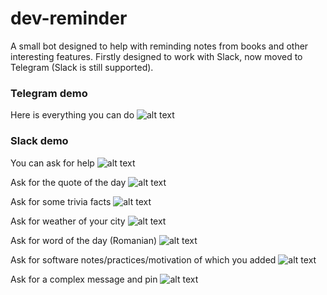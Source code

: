 # dev-reminder
A small bot designed to help with reminding notes from books and other interesting features. Firstly designed to work 
with Slack, now moved to Telegram (Slack is still supported).
### Telegram demo
Here is everything you can do
![alt text](https://i.imgur.com/7kw1QvI.gif)

### Slack demo
You can ask for help
![alt text](https://i.imgur.com/nI65TqB.gif)

Ask for the quote of the day
![alt text](https://i.imgur.com/TISCd4Q.gif)

Ask for some trivia facts
![alt text](https://i.imgur.com/Tpwpvht.gif)

Ask for weather of your city
![alt text](https://i.imgur.com/tSKmCQ7.gif)

Ask for word of the day (Romanian)
![alt text](https://i.imgur.com/OYBEPwW.gif)

Ask for software notes/practices/motivation of which you added
![alt text](https://i.imgur.com/05vzrUR.gif)

Ask for a complex message and pin
![alt text](https://i.imgur.com/LXafYt1.gif)

